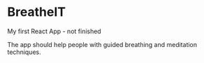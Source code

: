 # BreatheIT
My first React App - not finished

The app should help people with guided breathing and meditation techniques.
